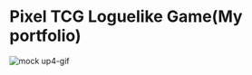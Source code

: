 # Pixel TCG Loguelike Game(My portfolio)
![mock up4-gif](https://github.com/wdmab1204/Isomatric-Pixel-Roguelike/assets/33657990/4afe7acd-9e17-4d22-bdaa-372e7036b246)
